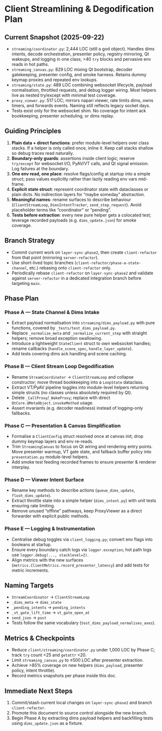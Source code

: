 # Client Streamlining & Degodification Plan

## Current Snapshot (2025-09-22)
- `streaming/coordinator.py`: 2,444 LOC (still a god object). Handles dims intents, decode orchestration, presenter policy, registry mirroring, Qt wakeups, and logging in one class; >40 `try` blocks and pervasive env reads in hot paths.
- `streaming_canvas.py`: 829 LOC mixing Qt bootstrap, decoder gatekeeping, presenter config, and smoke harness. Retains dummy keymap proxies and repeated env lookups.
- `streaming/state.py`: 489 LOC combining websocket lifecycle, payload normalisation, throttled requests, and debug logger wiring. Most helpers live as nested try/except with minimal test coverage.
- `proxy_viewer.py`: 517 LOC; mirrors napari viewer, rate limits dims, owns timers, and forwards events. Naming still reflects legacy socket days.
- Tests exist only for the websocket shim. No coverage for intent ack bookkeeping, presenter scheduling, or dims replay.

## Guiding Principles
1. **Plain data + direct functions**: prefer module-level helpers over class stacks. If a helper is only called once, inline it. Keep call stacks shallow so debug traces read naturally.
2. **Boundary-only guards**: assertions inside client logic; reserve `try/except` for websocket I/O, PyAV/VT calls, and Qt signal emission. Log failures at the boundary.
3. **One env read, one place**: resolve flags/config at startup into a simple struct; pass values explicitly rather than lazily reading env vars mid-frame.
4. **Explicit state struct**: represent coordinator state with dataclasses or plain dicts. No indirection layers for “maybe someday” abstraction.
5. **Meaningful names**: rename surfaces to describe behaviour (`ClientStreamLoop`, `DimsIntentTracker`, `send_step_request`). Avoid placeholder terms like “coordinator” or “pending”.
6. **Tests before extraction**: every new pure helper gets a colocated test; leverage recorded payloads (e.g. `dims_update.json`) for smoke coverage.

## Branch Strategy
- Commit current work on `layer-sync-phase2`, then create `client-refactor` from that point (mirroring `server-refactor`).
- Use short-lived topic branches (`client-refactor/phase-a-state-channel`, etc.) rebasing onto `client-refactor` only.
- Periodically rebase `client-refactor` on `layer-sync-phase2` and validate against `server-refactor` in a dedicated integration branch before targeting `main`.

## Phase Plan

### Phase A — State Channel & Dims Intake
- Extract payload normalisation into `streaming/dims_payload.py` with pure functions, covered by `_tests/test_dims_payload.py`.
- Replace `_normalize_meta` and `_normalize_current_step` with straight helpers; remove broad exception swallowing.
- Introduce a lightweight `StateClient` struct to own websocket handles; rename callbacks (`handle_scene_spec`, `handle_layer_update`).
- Add tests covering dims ack handling and scene caching.

### Phase B — Client Stream Loop Degodification
- Rename `StreamCoordinator` → `ClientStreamLoop` and collapse constructor; move thread bookkeeping into a `LoopState` dataclass.
- Extract VT/PyAV pipeline toggles into module-level helpers returning simple structs (no classes unless absolutely required by Qt).
- Delete `_CallProxy`/`_WakeProxy`; replace with direct `QtCore.QMetaObject.invokeMethod` usage.
- Assert invariants (e.g. decoder readiness) instead of logging-only fallbacks.

### Phase C — Presentation & Canvas Simplification
- Formalise a `ClientConfig` struct resolved once at canvas init; drop dummy keymap layers and env re-reads.
- Trim `StreamingCanvas` to focus on Qt wiring and rendering entry points. Move presenter warmup, VT gate state, and fallback buffer policy into `presentation.py` module-level helpers.
- Add smoke test feeding recorded frames to ensure presenter & renderer interplay.

### Phase D — Viewer Intent Surface
- Rename key methods to describe actions (`queue_dims_update`, `flush_dims_update`).
- Extract throttle state into a simple helper (`dims_intent.py`) with unit tests ensuring rate limiting.
- Remove unused “offline” pathways, keep ProxyViewer as a direct forwarder with explicit public methods.

### Phase E — Logging & Instrumentation
- Centralise debug toggles via `client_logging.py`; convert env flags into booleans at startup.
- Ensure every boundary catch logs via `logger.exception`; hot path logs use `logger.debug(..., stacklevel=2)`.
- Align metrics with the new surfaces (`metrics.ClientMetrics.record_presenter_latency`) and add tests for metric increments.

## Naming Targets
- `StreamCoordinator` → `ClientStreamLoop`
- `_dims_meta` → `dims_state`
- `_pending_intents` → `pending_intents`
- `_vt_gate_lift_time` → `vt_gate_open_at`
- `send_json` → `post`
- Tests follow the same vocabulary (`test_dims_payload_normalises_axes`).

## Metrics & Checkpoints
- Reduce `client/streaming/coordinator.py` under 1,000 LOC by Phase C; track `try` count <25 and `getattr` <20.
- Limit `streaming_canvas.py` to ≤500 LOC after presenter extraction.
- Achieve >85% coverage on new helpers (`dims_payload`, presenter policy, intent throttle).
- Record metrics snapshots per phase inside this doc.

## Immediate Next Steps
1. Commit/stash current local changes on `layer-sync-phase2` and branch `client-refactor`.
2. Promote this document to source control alongside the new branch.
3. Begin Phase A by extracting dims payload helpers and backfilling tests using `dims_update.json` as a fixture.

